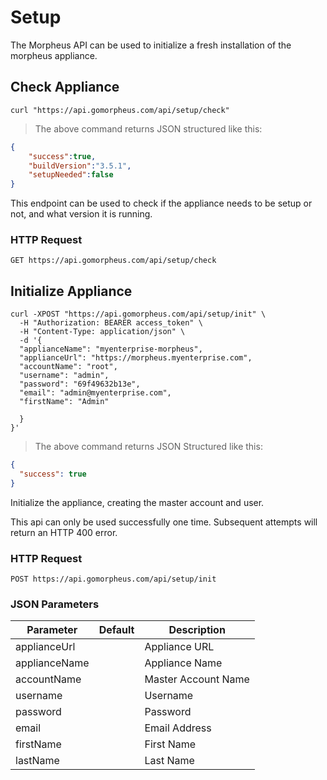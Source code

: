 # Setup

The Morpheus API can be used to initialize a fresh installation of the morpheus appliance.

## Check Appliance

```shell
curl "https://api.gomorpheus.com/api/setup/check"
```

> The above command returns JSON structured like this:

```json
{
    "success":true,
    "buildVersion":"3.5.1",
    "setupNeeded":false
}
```

This endpoint can be used to check if the appliance needs to be setup or not, and what version it is running.

### HTTP Request

`GET https://api.gomorpheus.com/api/setup/check`


## Initialize Appliance

```shell
curl -XPOST "https://api.gomorpheus.com/api/setup/init" \
  -H "Authorization: BEARER access_token" \
  -H "Content-Type: application/json" \
  -d '{
  "applianceName": "myenterprise-morpheus",
  "applianceUrl": "https://morpheus.myenterprise.com",
  "accountName": "root",
  "username": "admin",
  "password": "69f49632b13e",
  "email": "admin@myenterprise.com",
  "firstName": "Admin"
    
  }
}'
```

> The above command returns JSON Structured like this:

```json
{
  "success": true
}
```

Initialize the appliance, creating the master account and user.

<aside class="warning">
This api can only be used successfully one time. Subsequent attempts will return an HTTP 400 error.
</aside>


### HTTP Request

`POST https://api.gomorpheus.com/api/setup/init`

### JSON Parameters

Parameter | Default | Description
--------- | ------- | -----------
applianceUrl      |  | Appliance URL
applianceName      |  | Appliance Name
accountName      |  | Master Account Name
username      |  | Username
password      |  | Password
email      |  | Email Address
firstName      |  | First Name
lastName      |  | Last Name

